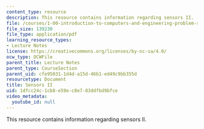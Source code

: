 ```yaml
---
content_type: resource
description: This resource contains information regarding sensors II.
file: /courses/1-00-introduction-to-computers-and-engineering-problem-solving-spring-2012/1dfcc24c1cb8e59ec0e783ddfbd9bfce_MIT1_00S12_Lec_26.pdf
file_size: 139230
file_type: application/pdf
learning_resource_types:
- Lecture Notes
license: https://creativecommons.org/licenses/by-nc-sa/4.0/
ocw_type: OCWFile
parent_title: Lecture Notes
parent_type: CourseSection
parent_uid: cfe95031-1d4d-a15d-46b1-ed49c9bb355d
resourcetype: Document
title: Sensors II
uid: 1dfcc24c-1cb8-e59e-c0e7-83ddfbd9bfce
video_metadata:
  youtube_id: null
---
```

This resource contains information regarding sensors II.